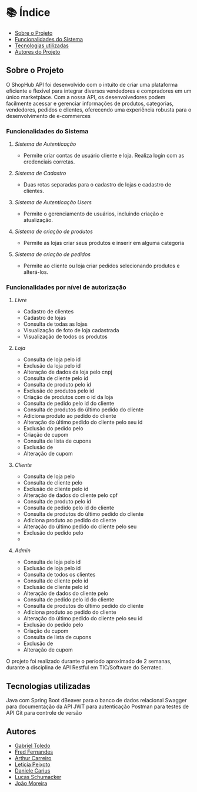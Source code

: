 # 📚 Índice

* [Sobre o Projeto](#sobre-o-projeto)
* [Funcionalidades do Sistema](#funcionalidades-do-sistema)
* [Tecnologias utilizadas](#tecnologias-utilizadas)
* [Autores do Projeto](#autores)


## Sobre o Projeto

O ShopHub API foi desenvolvido com o intuito de criar uma plataforma eficiente e flexível para integrar diversos vendedores e compradores  em um único marketplace. Com a nossa API, os desenvolvedores podem facilmente acessar e gerenciar informações de produtos, categorias,  vendedores, pedidos e clientes, oferecendo uma experiência robusta para o desenvolvimento de e-commerces

### Funcionalidades do Sistema

1. *Sistema de Autenticação*
   - Permite criar contas de usuário cliente e loja. Realiza login com as credenciais corretas.

2. *Sistema de Cadastro*
   - Duas rotas separadas para o cadastro de lojas e cadastro de clientes.

3. *Sistema de Autenticação Users*
   - Permite o gerenciamento de usuários, incluindo criação e atualização.

4. *Sistema de criação de produtos*
   - Permite as lojas criar seus produtos e inserir em alguma categoria

5. *Sistema de criação de pedidos*
   - Permite ao cliente ou loja criar pedidos selecionando produtos e alterá-los.


### Funcionalidades por nível de autorização

1. *Livre*
   - Cadastro de clientes
   - Cadastro de lojas
   - Consulta de todas as lojas
   - Visualização de foto de loja cadastrada
   - Visualização de todos os produtos

2. *Loja*
   - Consulta de loja pelo id
   - Exclusão da loja pelo id
   - Alteração de dados da loja pelo cnpj
   - Consulta de cliente pelo id
   - Consulta de produto pelo id
   - Exclusão de produtos pelo id
   - Criação de produtos com o id da loja
   - Consulta de pedido pelo id do cliente
   - Consulta de produtos do último pedido do cliente
   - Adiciona produto ao pedido do cliente
   - Alteração do último pedido do cliente pelo seu id
   - Exclusão do pedido pelo 
   - Criação de cupom
   - Consulta de lista de cupons
   - Exclusão de 
   - Alteração de cupom

3. *Cliente*
   - Consulta de loja pelo 
   - Consulta de cliente pelo 
   - Exclusão de cliente pelo id
   - Alteração de dados do cliente pelo cpf
   - Consulta de produto pelo id
   - Consulta de pedido pelo id do cliente
   - Consulta de produtos do último pedido do cliente
   - Adiciona produto ao pedido do cliente
   - Alteração do último pedido do cliente pelo seu 
   - Exclusão do pedido pelo 
   -

4. *Admin*
   - Consulta de loja pelo id
   - Exclusão de loja pelo id
   - Consulta de todos os clientes
   - Consulta de cliente pelo id
   - Exclusão de cliente pelo id
   - Alteração de dados do cliente pelo 
   - Consulta de pedido pelo id do cliente
   - Consulta de produtos do último pedido do cliente
   - Adiciona produto ao pedido do cliente
   - Alteração do último pedido do cliente pelo seu id
   - Exclusão do pedido pelo 
   - Criação de cupom
   - Consulta de lista de cupons
   - Exclusão de 
   - Alteração de cupom

O projeto foi realizado durante o período aproximado de 2 semanas, durante a disciplina de API Restful em TIC/Software do Serratec.

## Tecnologias utilizadas
   Java com Spring Boot
   dBeaver para o banco de dados relacional
   Swagger para documentação da API
   JWT para autenticação
   Postman para testes de API
   Git para controle de versão


## Autores

* [Gabriel Toledo](https://github.com/gabrieltol7do)
* [Fred Fernandes](https://github.com/FFred-Fernandes)
* [Arthur Carreiro](https://github.com/arcarreiro)
* [Leticia Peixoto](https://github.com/leticiapzs)
* [Daniele Carius](https://github.com/Daniele-carius)
* [Lucas Schumacker](https://github.com/schumacker1)
* [João Moreira](https://github.com/joaogmmoreira)

